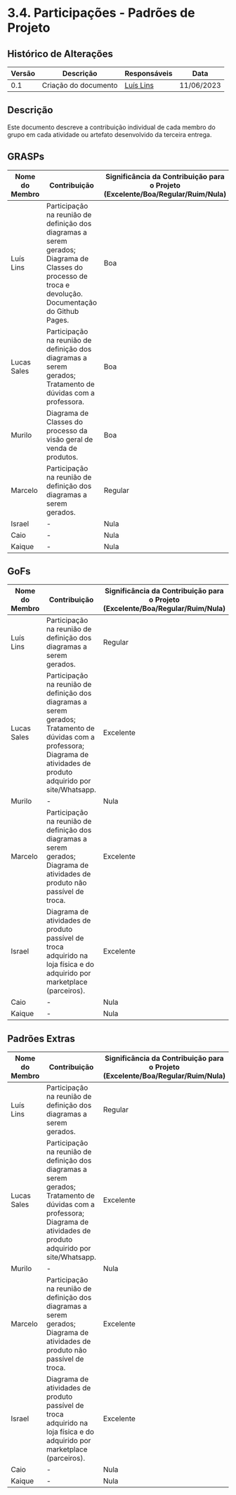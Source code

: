 # 3.4. Participações - Padrões de Projeto

## Histórico de Alterações

| Versão | Descrição                                              | Responsáveis                                 | Data       |
| ------ | ------------------------------------------------------ | -------------------------------------------- | ---------- |
| 0.1    | Criação do documento | [Luís Lins](https://github.com/luisgaboardi) | 11/06/2023 |

## Descrição

Este documento descreve a contribuição individual de cada membro do grupo em cada atividade ou artefato desenvolvido da terceira entrega.

## GRASPs

| Nome do Membro | Contribuição                                                                                                                                            | Significância da Contribuição para o Projeto (Excelente/Boa/Regular/Ruim/Nula) |
| -------------- | ------------------------------------------------------------------------------------------------------------------------------------------------------- | ------------------------------------------------------------------------------ |
| Luís Lins      | Participação na reunião de definição dos diagramas a serem gerados; Diagrama de Classes do processo de troca e devolução. Documentação do Github Pages. | Boa                                                                            |
| Lucas Sales    | Participação na reunião de definição dos diagramas a serem gerados; Tratamento de dúvidas com a professora.                                             | Boa                                                                            |
| Murilo         | Diagrama de Classes do processo da visão geral de venda de produtos.                                                                                    | Boa                                                                            |
| Marcelo        | Participação na reunião de definição dos diagramas a serem gerados.                                                                                     | Regular                                                                        |
| Israel         | \-                                                                                                                                                      | Nula                                                                           |
| Caio           | \-                                                                                                                                                      | Nula                                                                           |
| Kaique         | \-                                                                                                                                                      | Nula                                                                           |

## GoFs

| Nome do Membro | Contribuição                                                                                                                                                               | Significância da Contribuição para o Projeto (Excelente/Boa/Regular/Ruim/Nula) |
| -------------- | -------------------------------------------------------------------------------------------------------------------------------------------------------------------------- | ------------------------------------------------------------------------------ |
| Luís Lins      | Participação na reunião de definição dos diagramas a serem gerados.                                                                                                        | Regular                                                                        |
| Lucas Sales    | Participação na reunião de definição dos diagramas a serem gerados; Tratamento de dúvidas com a professora; Diagrama de atividades de produto adquirido por site/Whatsapp. | Excelente                                                                      |
| Murilo         | \-                                                                                                                                                                         | Nula                                                                           |
| Marcelo        | Participação na reunião de definição dos diagramas a serem gerados; Diagrama de atividades de produto não passível de troca.                                               | Excelente                                                                      |
| Israel         | Diagrama de atividades de produto passível de troca adquirido na loja física e do adquirido por marketplace (parceiros).                                                   | Excelente                                                                      |
| Caio           | \-                                                                                                                                                                         | Nula                                                                           |
| Kaique         | \-                                                                                                                                                                         | Nula                                                                           |


## Padrões Extras

| Nome do Membro | Contribuição                                                                                                                                                               | Significância da Contribuição para o Projeto (Excelente/Boa/Regular/Ruim/Nula) |
| -------------- | -------------------------------------------------------------------------------------------------------------------------------------------------------------------------- | ------------------------------------------------------------------------------ |
| Luís Lins      | Participação na reunião de definição dos diagramas a serem gerados.                                                                                                        | Regular                                                                        |
| Lucas Sales    | Participação na reunião de definição dos diagramas a serem gerados; Tratamento de dúvidas com a professora; Diagrama de atividades de produto adquirido por site/Whatsapp. | Excelente                                                                      |
| Murilo         | \-                                                                                                                                                                         | Nula                                                                           |
| Marcelo        | Participação na reunião de definição dos diagramas a serem gerados; Diagrama de atividades de produto não passível de troca.                                               | Excelente                                                                      |
| Israel         | Diagrama de atividades de produto passível de troca adquirido na loja física e do adquirido por marketplace (parceiros).                                                   | Excelente                                                                      |
| Caio           | \-                                                                                                                                                                         | Nula                                                                           |
| Kaique         | \-                                                                                                                                                                         | Nula   